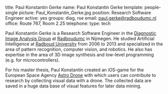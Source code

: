 title: Paul Konstantin Gerke
name: Paul Konstantin Gerke
template: people-single
picture: Paul_Konstantin_Gerke.jpg
position: Research Software Engineer
active: yes
groups: diag, rse
email: paul.gerke@radboudumc.nl
office: Route 767, Room 2.25
telephone:
type: tech

Paul Konstantin Gerke is a Research Software Engineer in the [Diagnostic Image Analysis Group](http://diagnijmegen.nl/index.php/Home) at [Radboudumc](https://www.radboudumc.nl/en/research) in Nijmegen. He studied Artificial Intelligence at [Radboud University](http://www.ru.nl/english/) from 2006 to 2013 and specialized in the area of pattern recognition, computer vision, and robotics. He also has expertise in the area of 3D image synthesis and low-level programming (e.g. for microcontrollers).

For his master thesis, Paul Konstantin created an iOS-game for the European Space Agency [Astro Drone](http://www.esa.int/Our_Activities/Technology/Smartphone_app_turns_home_drone_into_spacecraft) with which users can contribute to research by collecting visual data with a drone. The collected data are saved in a huge data base of visual features for later data mining.
